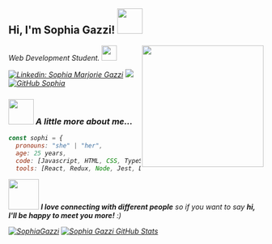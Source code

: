 <h2> Hi, I'm Sophia Gazzi! <img src="https://media.giphy.com/media/mGcNjsfWAjY5AEZNw6/giphy.gif" width="50"></h2>
<img align='right' src="https://media.giphy.com/media/dWxO36Jzd6bTSt5dIY/giphy.gif" width="240">
<p><em>Web Development Student. <img src="https://media.giphy.com/media/fYSnHlufseco8Fh93Z/giphy.gif" width="30"></br>

[![Linkedin: Sophia Marjorie Gazzi](https://img.shields.io/badge/-SophiaGazzi-blue?style=flat-square&logo=Linkedin&logoColor=white&link=https://www.linkedin.com/in/sophia-gazzi/)](https://www.linkedin.com/in/sophia-gazzi/)
<a href = "mailto:sophiamemy@hotmail.com"><img src="https://img.shields.io/badge/-Email-%23333??style=plastic&logo=microsoftoutlook&logoColor=white" target="_blank"></a>
[![GitHub Sophia](https://img.shields.io/github/followers/sophia?label=follow&style=social)](https://github.com/SophiaGazzi)


### <img src="https://media.giphy.com/media/VgCDAzcKvsR6OM0uWg/giphy.gif" width="50"> A little more about me...  

```javascript
const sophi = {
  pronouns: "she" | "her",
  age: 25 years,
  code: [Javascript, HTML, CSS, TypeScript],
  tools: [React, Redux, Node, Jest, Docker, Express, Sequelize]
```

<img src="https://media.giphy.com/media/LnQjpWaON8nhr21vNW/giphy.gif" width="60"> <em><b>I love connecting with different people</b> so if you want to say <b>hi, I'll be happy to meet you more!</b> :)</em>
  
  
  [![SophiaGazzi](https://github-readme-stats.vercel.app/api/top-langs/?username=SophiaGazzi&layout=compact&theme=bear)](https://github.com/anuraghazra/github-readme-stats)
  [![Sophia Gazzi GitHub Stats](https://github-readme-stats.vercel.app/api?username=SophiaGazzi&show_icons=true&count_private=true&theme=bear)](https://github.com/SophiaGazzi)

